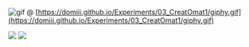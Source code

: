 ![gif](https://domiii.github.io/Experiments/03_CreatOmat1/giphy.gif) @ [https://domiii.github.io/Experiments/03_CreatOmat1/giphy.gif](https://domiii.github.io/Experiments/03_CreatOmat1/giphy.gif)

![](https://i.imgur.com/2AAA1Zl.png)
![](https://i.imgur.com/N4sliMq.png)
